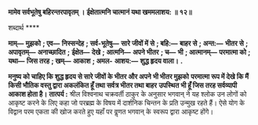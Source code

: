 **मामेव सर्वभूतेषु बहिरन्तरपावृतम् ।** **ईक्षेतात्मनि चात्मानं यथा खममलाशय: ॥ १२॥** 

शब्दार्थ **** 

**माम्—** **मुझको** **; एव—** **निस्सन्देह** **; सर्व-भूतेषु—** **सारे जीवों में से** **; बहि:—** **बाहर से** **; अन्त:—** **भीतर से** **; अपावृतम्—** **अनाच्छादित** **;** **ईक्षेत—** **देखे** **; आत्मनि—** **अपने भीतर** **; च—** **भी** **; आत्मानम्—** **परमात्मा को** **; यथा—** **जिस तरह** **; खम्—** **आकाश** **; अमल-** **आशय:—** **शुद्ध हृदय वाला।** **.** 

**मनुष्य को चाहिए कि शुद्ध हृदय से सारे जीवों के भीतर और अपने भी भीतर मुझको** **परमात्मा रूप में देखे कि मैं किसी भौतिक वस्तु द्वारा अकलंकित हूँ तथा सर्वत्र भीतर तथा बाहर** **उपस्थित भी हूँ जिस तरह सर्वव्यापी आकाश होता है।** **तात्पर्य :** श्रील विश्वनाथ चक्रवर्ती ठाकुर के अनुसार भगवान् ने यह श्लोक उन लोगों को आकृष्ट करने के लिए कहा जो परब्रह्म के विषय में दार्शनिक चिन्तन के प्रति उन्मुख रहते हैं। ऐसे योग के विद्वान परम एकता की खोज करते हुए यहाँ पर वॢणत भगवान् के स्वरूप द्वारा आकृष्ट होंगे।  